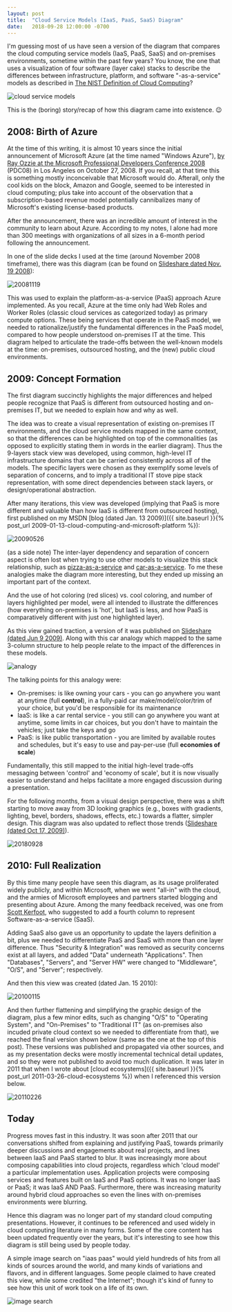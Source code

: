 ```yaml
---
layout: post
title:  "Cloud Service Models (IaaS, PaaS, SaaS) Diagram"
date:   2018-09-28 12:00:00 -0700
---
```


I'm guessing most of us have seen a version of the diagram that compares the cloud computing service models (IaaS, PaaS, SaaS) and on-premises environments, sometime within the past few years? You know, the one that uses a visualization of four software (layer cake) stacks to describe the differences between infrastructure, platform, and software "-as-a-service" models as described in [The NIST Definition of Cloud Computing](https://csrc.nist.gov/publications/detail/sp/800-145/final)?

![cloud service models](/assets/20110326-cloudmodels.png)

This is the (boring) story/recap of how this diagram came into existence. 😉

## 2008: Birth of Azure

At the time of this writing, it is almost 10 years since the initial announcement of Microsoft Azure (at the time named "Windows Azure"), [by Ray Ozzie at the Microsoft Professional Developers Conference 2008](https://channel9.msdn.com/Blogs/pdc2008/KYN01) (PDC08) in Los Angeles on October 27, 2008. If you recall, at that time this is something mostly inconceivable that Microsoft would do. Afterall, only the cool kids on the block, Amazon and Google, seemed to be interested in cloud computing; plus take into account of the observation that a subscription-based revenue model potentially cannibalizes many of Microsoft's existing license-based products.

After the announcement, there was an incredible amount of interest in the community to learn about Azure. According to my notes, I alone had more than 300 meetings with organizations of all sizes in a 6-month period following the announcement.

In one of the slide decks I used at the time (around November 2008 timeframe), there was this diagram (can be found on [Slideshare dated Nov. 19 2008](https://www.slideshare.net/davidcchou/microsoft-and-cloud-computing-presentation/5-On_premises_vs_in_the)):

![20081119](/assets/20180928-cloud-service-models-20081119.png)

This was used to explain the platform-as-a-service (PaaS) approach Azure implemented. As you recall, Azure at the time only had Web Roles and Worker Roles (classic cloud services as categorized today) as primary compute options. These being services that operate in the PaaS model, we needed to rationalize/justify the fundamental differences in the PaaS model, compared to how people understood on-premises IT at the time. This diagram helped to articulate the trade-offs between the well-known models at the time: on-premises, outsourced hosting, and the (new) public cloud environments.

## 2009: Concept Formation

The first diagram succinctly highlights the major differences and helped people recognize that PaaS is different from outsourced hosting and on-premises IT, but we needed to explain how and why as well. 

The idea was to create a visual representation of existing on-premises IT environments, and the cloud service models mapped in the same context, so that the differences can be highlighted on top of the commonalities (as opposed to explicitly stating them in words in the earlier diagram). Thus the 9-layers stack view was developed, using common, high-level IT infrastructure domains that can be carried consistently across all of the models. The specific layers were chosen as they exemplify some levels of separation of concerns, and to imply a traditional IT stove pipe stack representation, with some direct dependencies between stack layers, or design/operational abstraction.

After many iterations, this view was developed (implying that PaaS is more different and valuable than how IaaS is different from outsourced hosting), first published on my MSDN [blog (dated Jan. 13 2009)]({{ site.baseurl }}{% post_url 2009-01-13-cloud-computing-and-microsoft-platform %}):

![20090526](/assets/20180928-cloud-service-models-20090526.png)

(as a side note) The inter-layer dependency and separation of concern aspect is often lost when trying to use other models to visualize this stack relationship, such as [pizza-as-a-service](https://www.linkedin.com/pulse/20140730172610-9679881-pizza-as-a-service/) and [car-as-a-service](https://community.dynamics.com/365/financeandoperations/b/axtipsandtricks/archive/2016/07/14/what-is-cloud-and-what-are-iaas-paas-and-saas). To me these analogies make the diagram more interesting, but they ended up missing an important part of the context.

And the use of hot coloring (red slices) vs. cool coloring, and number of layers highlighted per model, were all intended to illustrate the differences (how everything on-premises is 'hot', but IaaS is less, and how PaaS is comparatively different with just one highlighted layer).

As this view gained traction, a version of it was published on [Slideshare (dated Jun 9 2009)](https://www.slideshare.net/davidcchou/patterns-of-cloud-applications-using-microsoft-azure-services-platform). Along with this car analogy which mapped to the same 3-column structure to help people relate to the impact of the differences in these models.

![analogy](/assets/20180928-cloud-service-models-20090526-analogy.png)

The talking points for this analogy were:
- On-premises: is like owning your cars - you can go anywhere you want at anytime (full **control**), in a fully-paid car make/model/color/trim of your choice, but you'd be responsible for its maintenance
- IaaS: is like a car rental service - you still can go anywhere you want at anytime, some limits in car choices, but you don't have to maintain the vehicles; just take the keys and go
- PaaS: is like public transportation - you are limited by available routes and schedules, but it's easy to use and pay-per-use (full **economies of scale**)

Fundamentally, this still mapped to the initial high-level trade-offs messaging between 'control' and 'economy of scale', but it is now visually easier to understand and helps facilitate a more engaged discussion during a presentation.

For the following months, from a visual design perspective, there was a shift starting to move away from 3D looking graphics (e.g., boxes with gradients, lighting, bevel, borders, shadows, effects, etc.) towards a flatter, simpler design. This diagram was also updated to reflect those trends ([Slideshare (dated Oct 17, 2009)](https://www.slideshare.net/davidcchou/windows-azure-platform)).

![20180928](/assets/20180928-cloud-service-models-20091027.png)

## 2010: Full Realization

By this time many people have seen this diagram, as its usage proliferated widely publicly, and within Microsoft, when we went "all-in" with the cloud, and the armies of Microsoft employees and partners started blogging and presenting about Azure. Among the many feedback received, was one from [Scott Kerfoot](https://www.linkedin.com/in/scottker/), who suggested to add a fourth column to represent Software-as-a-service (SaaS).

Adding SaaS also gave us an opportunity to update the layers definition a bit, plus we needed to differentiate PaaS and SaaS with more than one layer difference. Thus "Security & Integration" was removed as security concerns exist at all layers, and added "Data" underneath "Applications". Then "Databases", "Servers", and "Server HW" were changed to "Middleware", "O/S", and "Server"; respectively.

And then this view was created (dated Jan. 15 2010):

![20100115](/assets/20180928-cloud-service-models-20100115.png)

And then further flattening and simplifying the graphic design of the diagram, plus a few minor edits, such as changing "O/S" to "Operating System", and "On-Premises" to "Traditional IT" (as on-premises also incuded private cloud context so we needed to differentiate from that), we reached the final version shown below (same as the one at the top of this post). These versions was published and propagated via other sources, and as my presentation decks were mostly incremental technical detail updates, and so they were not published to avoid too much duplication. It was later in 2011 that when I wrote about [cloud ecosystems]({{ site.baseurl }}{% post_url 2011-03-26-cloud-ecosystems %}) when I referenced this version below.

![20110226](/assets/20180928-cloud-service-models-20110226.png)

## Today

Progress moves fast in this industry. It was soon after 2011 that our conversations shifted from explaining and justifying PaaS, towards primarily deeper discussions and engagements about real projects, and lines between IaaS and PaaS started to blur. It was increasingly more about composing capabilities into cloud projects, regardless which 'cloud model' a particular implementation uses. Application projects were composing services and features built on IaaS and PaaS options. It was no longer IaaS or PaaS; it was IaaS AND PaaS. Furthermore, there was increasing maturity around hybrid cloud approaches so even the lines with on-premises environments were blurring.

Hence this diagram was no longer part of my standard cloud computing presentations. However, it continues to be referenced and used widely in cloud computing literature in many forms. Some of the core content has been updated frequently over the years, but it's interesting to see how this diagram is still being used by people today.

A simple image search on "iaas paas" would yield hundreds of hits from all kinds of sources around the world, and many kinds of variations and flavors, and in different languages. Some people claimed to have created this view, while some credited "the Internet"; though it's kind of funny to see how this unit of work took on a life of its own.

![image search](/assets/20180928-search-results.png)

